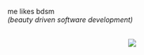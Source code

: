 
me likes bdsm
<br/>
*(beauty driven software development)*

<br/>  
<div align="center"><img src="https://github-readme-stats.vercel.app/api/top-langs/?username=VibhinnS&hide_border=true&layout=compact&theme=tokyonight" align="center" /></div>  

<br/>  

